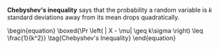 **Chebyshev's inequality** says that the probability a random variable is $k$ standard deviations away from its mean drops quadratically.

\begin{equation}
\boxed{\Pr \left( | X - \mu| \geq k\sigma \right) \leq \frac{1}{k^2}} \tag{Chebyshev's Inequality}
\end{equation}